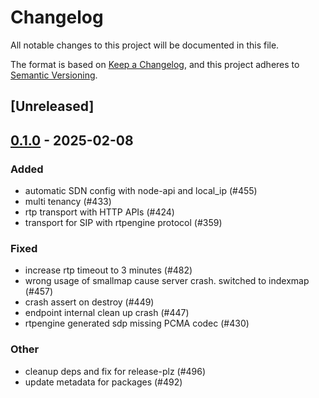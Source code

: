 # Changelog

All notable changes to this project will be documented in this file.

The format is based on [Keep a Changelog](https://keepachangelog.com/en/1.0.0/),
and this project adheres to [Semantic Versioning](https://semver.org/spec/v2.0.0.html).

## [Unreleased]

## [0.1.0](https://github.com/8xFF/atm0s-media-server/releases/tag/atm0s-media-server-transport-rtpengine-v0.1.0) - 2025-02-08

### Added

- automatic SDN config with node-api and local_ip (#455)
- multi tenancy  (#433)
- rtp transport with HTTP APIs (#424)
- transport for SIP with rtpengine protocol  (#359)

### Fixed

- increase rtp timeout to 3 minutes (#482)
- wrong usage of smallmap cause server crash. switched to indexmap (#457)
- crash assert on destroy (#449)
- endpoint internal clean up crash (#447)
- rtpengine generated sdp missing PCMA codec (#430)

### Other

- cleanup deps and fix for release-plz (#496)
- update metadata for packages (#492)
